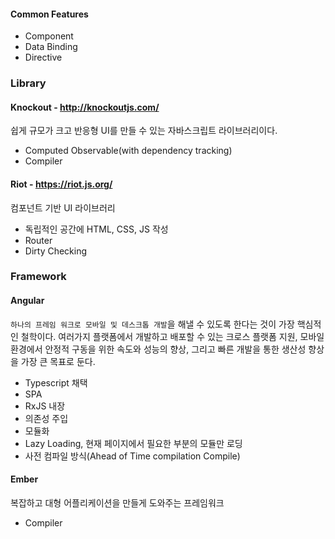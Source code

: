 #### Common Features
- Component
- Data Binding
- Directive

### Library
#### Knockout - http://knockoutjs.com/
쉽게 규모가 크고 반응형 UI를 만들 수 있는 자바스크립트 라이브러리이다.

- Computed Observable(with dependency tracking)
- Compiler

#### Riot - https://riot.js.org/
컴포넌트 기반 UI 라이브러리

- 독립적인 공간에 HTML, CSS, JS 작성
- Router
- Dirty Checking

### Framework
#### Angular
`하나의 프레임 워크로 모바일 및 데스크톱 개발`을 해낼 수 있도록 한다는 것이 가장 핵심적인 철학이다. 여러가지 플랫폼에서 개발하고 배포할 수 있는 크로스 플랫폼 지원, 모바일 환경에서 안정적 구동을 위한 속도와 성능의 향상, 그리고 빠른 개발을 통한 생산성 향상을 가장 큰 목표로 둔다.

- Typescript 채택
- SPA
- RxJS 내장
- 의존성 주입
- 모듈화
- Lazy Loading, 현재 페이지에서 필요한 부분의 모듈만 로딩
- 사전 컴파일 방식(Ahead of Time compilation Compile)

#### Ember
복잡하고 대형 어플리케이션을 만들게 도와주는 프레임워크

- Compiler